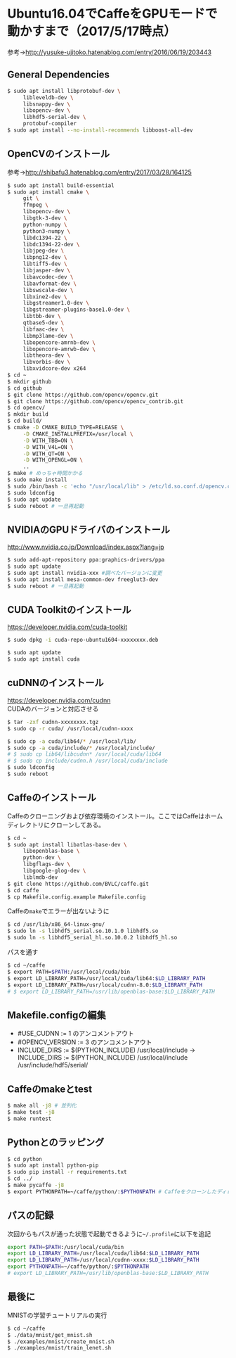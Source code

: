 # Ubuntu16.04でCaffeをGPUモードで動かすまで（2017/5/17時点）
参考→http://yusuke-ujitoko.hatenablog.com/entry/2016/06/19/203443

## General Dependencies
```bash
$ sudo apt install libprotobuf-dev \
     libleveldb-dev \
     libsnappy-dev \
     libopencv-dev \
     libhdf5-serial-dev \
     protobuf-compiler
$ sudo apt install --no-install-recommends libboost-all-dev
```

## OpenCVのインストール
参考→http://shibafu3.hatenablog.com/entry/2017/03/28/164125
```bash
$ sudo apt install build-essential
$ sudo apt install cmake \
     git \
     ffmpeg \
     libopencv-dev \
     libgtk-3-dev \
     python-numpy \
     python3-numpy \
     libdc1394-22 \
     libdc1394-22-dev \
     libjpeg-dev \
     libpng12-dev \
     libtiff5-dev \
     libjasper-dev \
     libavcodec-dev \
     libavformat-dev \
     libswscale-dev \
     libxine2-dev \
     libgstreamer1.0-dev \
     libgstreamer-plugins-base1.0-dev \
     libtbb-dev \
     qtbase5-dev \
     libfaac-dev \
     libmp3lame-dev \
     libopencore-amrnb-dev \
     libopencore-amrwb-dev \
     libtheora-dev \
     libvorbis-dev \
     libxvidcore-dev x264
$ cd ~
$ mkdir github
$ cd github
$ git clone https://github.com/opencv/opencv.git
$ git clone https://github.com/opencv/opencv_contrib.git
$ cd opencv/
$ mkdir build
$ cd build/
$ cmake -D CMAKE_BUILD_TYPE=RELEASE \
     -D CMAKE_INSTALLPREFIX=/usr/local \
     -D WITH_TBB=ON \
     -D WITH_V4L=ON \
     -D WITH_QT=ON \
     -D WITH_OPENGL=ON \
     ..
$ make # めっちゃ時間かかる
$ sudo make install
$ sudo /bin/bash -c 'echo "/usr/local/lib" > /etc/ld.so.conf.d/opencv.conf'
$ sudo ldconfig
$ sudo apt update
$ sudo reboot # 一旦再起動
```

## NVIDIAのGPUドライバのインストール
http://www.nvidia.co.jp/Download/index.aspx?lang=jp
```bash
$ sudo add-apt-repository ppa:graphics-drivers/ppa
$ sudo apt update
$ sudo apt install nvidia-xxx #調べたバージョンに変更
$ sudo apt install mesa-common-dev freeglut3-dev
$ sudo reboot # 一旦再起動
```

## CUDA Toolkitのインストール
https://developer.nvidia.com/cuda-toolkit
```bash
$ sudo dpkg -i cuda-repo-ubuntu1604-xxxxxxxx.deb
```
```bash
$ sudo apt update
$ sudo apt install cuda
```

## cuDNNのインストール
https://developer.nvidia.com/cudnn
<br>CUDAのバージョンと対応させる
```bash
$ tar -zxf cudnn-xxxxxxxx.tgz
$ sudo cp -r cuda/ /usr/local/cudnn-xxxx
```
```bash
$ sudo cp -a cuda/lib64/* /usr/local/lib/
$ sudo cp -a cuda/include/* /usr/local/include/
# $ sudo cp lib64/libcudnn* /usr/local/cuda/lib64
# $ sudo cp include/cudnn.h /usr/local/cuda/include
$ sudo ldconfig
$ sudo reboot
```

## Caffeのインストール
Caffeのクローニングおよび依存環境のインストール。ここではCaffeはホームディレクトリにクローンしてある。
```bash
$ cd ~
$ sudo apt install libatlas-base-dev \
     libopenblas-base \
     python-dev \
     libgflags-dev \
     libgoogle-glog-dev \
     liblmdb-dev
$ git clone https://github.com/BVLC/caffe.git
$ cd caffe
$ cp Makefile.config.example Makefile.config
```
Caffeの`make`でエラーが出ないように
```bash
$ cd /usr/lib/x86_64-linux-gnu/
$ sudo ln -s libhdf5_serial.so.10.1.0 libhdf5.so
$ sudo ln -s libhdf5_serial_hl.so.10.0.2 libhdf5_hl.so
```
パスを通す
```bash
$ cd ~/caffe
$ export PATH=$PATH:/usr/local/cuda/bin
$ export LD_LIBRARY_PATH=/usr/local/cuda/lib64:$LD_LIBRARY_PATH
$ export LD_LIBRARY_PATH=/usr/local/cudnn-8.0:$LD_LIBRARY_PATH
# $ export LD_LIBRARY_PATH=/usr/lib/openblas-base:$LD_LIBRARY_PATH
```
## Makefile.configの編集
- #USE_CUDNN := 1 のアンコメントアウト
- #OPENCV_VERSION := 3 のアンコメントアウト
- INCLUDE_DIRS := $(PYTHON_INCLUDE) /usr/local/include
  -> INCLUDE_DIRS := $(PYTHON_INCLUDE) /usr/local/include /usr/include/hdf5/serial/

## Caffeのmakeとtest
```bash
$ make all -j8 # 並列化
$ make test -j8
$ make runtest
```

## Pythonとのラッピング
```bash
$ cd python
$ sudo apt install python-pip
$ sudo pip install -r requirements.txt
$ cd ../
$ make pycaffe -j8
$ export PYTHONPATH=~/caffe/python/:$PYTHONPATH # Caffeをクローンしたディレクトリに併せて変更
```

## パスの記録
次回からもパスが通った状態で起動できるように`~/.profile`に以下を追記
```bash
export PATH=$PATH:/usr/local/cuda/bin
export LD_LIBRARY_PATH=/usr/local/cuda/lib64:$LD_LIBRARY_PATH
export LD_LIBRARY_PATH=/usr/local/cudnn-xxxx:$LD_LIBRARY_PATH
export PYTHONPATH=~/caffe/python/:$PYTHONPATH
# export LD_LIBRARY_PATH=/usr/lib/openblas-base:$LD_LIBRARY_PATH
```
## 最後に
MNISTの学習チュートリアルの実行
```bash
$ cd ~/caffe
$ ./data/mnist/get_mnist.sh
$ ./examples/mnist/create_mnist.sh
$ ./examples/mnist/train_lenet.sh
```
